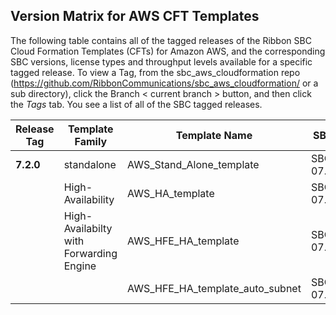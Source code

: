## Version Matrix for AWS CFT Templates
The following table contains all of the tagged releases of the Ribbon SBC Cloud Formation Templates (CFTs) for Amazon AWS, and the corresponding SBC versions, license types and throughput levels available for a specific tagged release.  To view a Tag, from the sbc_aws_cloudformation repo (https://github.com/RibbonCommunications/sbc_aws_cloudformation/ or a sub directory), click the Branch < current branch > button, and then click the *Tags* tab.  You see a list of all of the SBC tagged releases.

<table>
<thead>
<tr class="header">
<th><strong>Release Tag</strong></th>
<th><strong>Template Family</strong></th>
<th><strong>Template Name</strong></th>
<th><strong>SBC Versions</strong></th>
</tr>
</thead>
<tbody>
<tr class="odd">
<td><strong>7.2.0</strong></td>
<td>standalone</td>
<td>AWS_Stand_Alone_template</td>
<td>SBC 07.02.00S400</td>
</tr>
<tr class="odd">
<td> </td>
<td>High-Availability</td>
<td>AWS_HA_template</td>
<td>SBC 07.02.00S400</td>
</tr>
 <tr class="odd">
<td> </td>
<td>High-Availabilty with Forwarding Engine</td>
<td>AWS_HFE_HA_template</td>
<td>SBC 07.02.00S400</td>
</tr>
<tr class="odd">
<td> </td>
<td> </td>
<td>AWS_HFE_HA_template_auto_subnet</td>
<td>SBC 07.02.00S400</td>
</tr>
</table>
